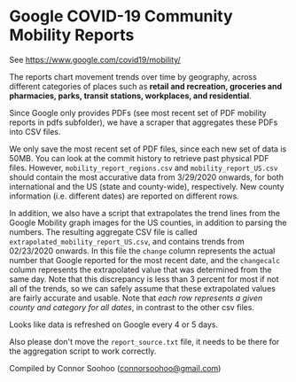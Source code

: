# Google COVID-19 Community Mobility Reports
See https://www.google.com/covid19/mobility/

The reports chart movement trends over time by geography, across different categories of places such as **retail and recreation, groceries and pharmacies, parks, transit stations, workplaces, and residential**.

Since Google only provides PDFs (see most recent set of PDF mobility reports in pdfs subfolder), we have a scraper that aggregates these PDFs into CSV files.

We only save the most recent set of PDF files, since each new set of data is 50MB. You can look at the commit history to retrieve past physical PDF files. However, `mobility_report_regions.csv` and `mobility_report_US.csv` should contain the most accurative data from 3/29/2020 onwards, for both international and the US (state and county-wide), respectively. New county information (i.e. different dates) are reported on different rows.

In addition, we also have a script that extrapolates the trend lines from the Google Mobility graph images for the US counties, in addition to parsing the numbers. The resulting aggregate CSV file is called `extrapolated_mobility_report_US.csv`, and contains trends from 02/23/2020 onwards. In this file the `change` column represents the actual number that Google reported for the most recent date, and the `changecalc` column represents the extrapolated value that was determined from the same day. Note that this discrepancy is less than 3 percent for most if not all of the trends, so we can safely assume that these extrapolated values are fairly accurate and usable. Note that *each row represents a given county and category for all dates*, in contrast to the other csv files.

Looks like data is refreshed on Google every 4 or 5 days.

Also please don't move the `report_source.txt` file, it needs to be there for the aggregation script to work correctly.

Compiled by Connor Soohoo (connorsoohoo@gmail.com)
